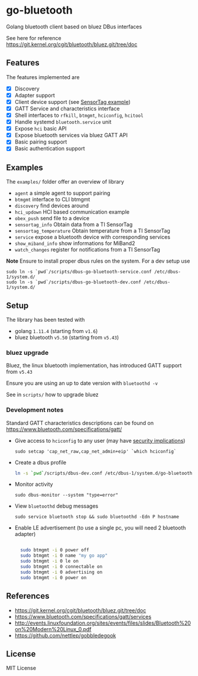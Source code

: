 # go-bluetooth

Golang bluetooth client based on bluez DBus interfaces

See here for reference https://git.kernel.org/cgit/bluetooth/bluez.git/tree/doc

## Features

The features implemented are

- [x] Discovery
- [x] Adapter support
- [x] Client device support (see [SensorTag example](./devices))
- [x] GATT Service and characteristics interface
- [x] Shell interfaces to `rfkill`, `btmgmt`, `hciconfig`, `hcitool`
- [x] Handle systemd `bluetooth.service` unit
- [x] Expose `hci` basic API
- [x] Expose bluetooth services via bluez GATT API
- [x] Basic pairing support
- [x] Basic authentication support

## Examples

The `examples/` folder offer an overview of library

- `agent` a simple agent to support pairing
- `btmgmt` interface to CLI btmgmt
- `discovery` find devices around
- `hci_updown` HCI based communication example
- `obex_push` send file to a device
- `sensortag_info` Obtain data from a TI SensorTag
- `sensortag_temperature` Obtain temperature from a TI SensorTag
- `service` expose a bluetooth device with corresponding services
- `show_miband_info` show informations for MiBand2
- `watch_changes` register for notifications from a TI SensorTag

**Note** Ensure to install proper dbus rules on the system. For a dev setup use

```
sudo ln -s `pwd`/scripts/dbus-go-bluetooth-service.conf /etc/dbus-1/system.d/
sudo ln -s `pwd`/scripts/dbus-go-bluetooth-dev.conf /etc/dbus-1/system.d/
```

## Setup

The library has been tested with

- golang `1.11.4` (starting from `v1.6`)
- bluez bluetooth `v5.50` (starting from `v5.43`)

### bluez upgrade

Bluez, the linux bluetooth implementation, has introduced GATT support from `v5.43`

Ensure you are using an up to date version with `bluetoothd -v`

See in `scripts/` how to upgrade bluez

### Development notes

Standard GATT characteristics descriptions can be found on https://www.bluetooth.com/specifications/gatt/

-   Give access to `hciconfig` to any user (may have [security implications](https://www.insecure.ws/linux/getcap_setcap.html))

    ```
    sudo setcap 'cap_net_raw,cap_net_admin+eip' `which hciconfig`
    ```
- Create a dbus profile

    ```sh
    ln -s `pwd`/scripts/dbus-dev.conf /etc/dbus-1/system.d/go-bluetooth.config
    ```
- Monitor activity

    `sudo dbus-monitor --system "type=error"`

- View `bluetoothd` debug messages

    `sudo service bluetooth stop && sudo bluetoothd -Edn P hostname`

- Enable LE advertisement (to use a single pc, you will need 2 bluetooth adapter)

  ```bash

    sudo btmgmt -i 0 power off
    sudo btmgmt -i 0 name "my go app"
    sudo btmgmt -i 0 le on    
    sudo btmgmt -i 0 connectable on
    sudo btmgmt -i 0 advertising on
    sudo btmgmt -i 0 power on

  ```

## References

- https://git.kernel.org/cgit/bluetooth/bluez.git/tree/doc
- https://www.bluetooth.com/specifications/gatt/services
- http://events.linuxfoundation.org/sites/events/files/slides/Bluetooth%20on%20Modern%20Linux_0.pdf
- https://github.com/nettlep/gobbledegook

## License

MIT License
